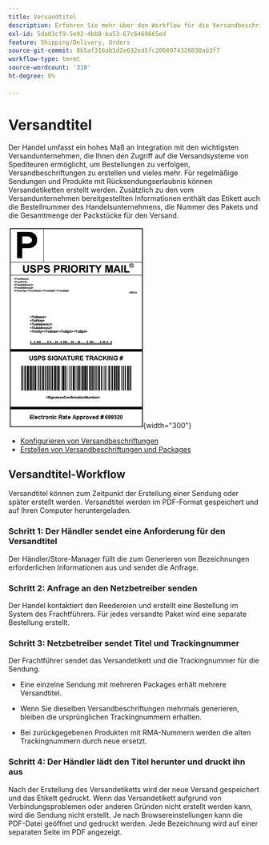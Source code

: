```yaml
---
title: Versandtitel
description: Erfahren Sie mehr über den Workflow für die Versandbeschriftung für regelmäßige Sendungen und Produkte mit der Autorisierung von Rücksendungen.
exl-id: 5da03cf9-5e92-4bb8-ba53-67c6469665ed
feature: Shipping/Delivery, Orders
source-git-commit: 8b5af316ab1d2e632ed5fc2066974326830ab3f7
workflow-type: tm+mt
source-wordcount: '310'
ht-degree: 0%

---
```


# Versandtitel

Der Handel umfasst ein hohes Maß an Integration mit den wichtigsten Versandunternehmen, die Ihnen den Zugriff auf die Versandsysteme von Spediteuren ermöglicht, um Bestellungen zu verfolgen, Versandbeschriftungen zu erstellen und vieles mehr. Für regelmäßige Sendungen und Produkte mit Rücksendungserlaubnis können Versandetiketten erstellt werden. Zusätzlich zu den vom Versandunternehmen bereitgestellten Informationen enthält das Etikett auch die Bestellnummer des Handelsunternehmens, die Nummer des Pakets und die Gesamtmenge der Packstücke für den Versand.

![USPS Priority Shipping Label](./assets/shipping-usps-priority-label.png){width="300"}

- [Konfigurieren von Versandbeschriftungen](shipping-label-configure.md)
- [Erstellen von Versandbeschriftungen und Packages](shipping-label-create.md)

## Versandtitel-Workflow

Versandtitel können zum Zeitpunkt der Erstellung einer Sendung oder später erstellt werden. Versandtitel werden im PDF-Format gespeichert und auf Ihren Computer heruntergeladen.

### Schritt 1: Der Händler sendet eine Anforderung für den Versandtitel

Der Händler/Store-Manager füllt die zum Generieren von Bezeichnungen erforderlichen Informationen aus und sendet die Anfrage.

### Schritt 2: Anfrage an den Netzbetreiber senden

Der Handel kontaktiert den Reedereien und erstellt eine Bestellung im System des Frachtführers. Für jedes versandte Paket wird eine separate Bestellung erstellt.

### Schritt 3: Netzbetreiber sendet Titel und Trackingnummer

Der Frachtführer sendet das Versandetikett und die Trackingnummer für die Sendung.

- Eine einzelne Sendung mit mehreren Packages erhält mehrere Versandtitel.

- Wenn Sie dieselben Versandbeschriftungen mehrmals generieren, bleiben die ursprünglichen Trackingnummern erhalten.

- Bei zurückgegebenen Produkten mit RMA-Nummern werden die alten Trackingnummern durch neue ersetzt.

### Schritt 4: Der Händler lädt den Titel herunter und druckt ihn aus

Nach der Erstellung des Versandetiketts wird der neue Versand gespeichert und das Etikett gedruckt. Wenn das Versandetikett aufgrund von Verbindungsproblemen oder anderen Gründen nicht erstellt werden kann, wird die Sendung nicht erstellt. Je nach Browsereinstellungen kann die PDF-Datei geöffnet und gedruckt werden. Jede Bezeichnung wird auf einer separaten Seite im PDF angezeigt.
